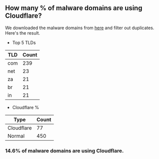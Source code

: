 ## How many % of malware domains are using Cloudflare?


We downloaded the malware domains from [here](https://urlhaus.abuse.ch) and filter out duplicates.
Here's the result.


[//]: # (start replacement)


- Top 5 TLDs

| TLD | Count |
| --- | --- |
| com | 239 |
| net | 23 |
| za | 21 |
| br | 21 |
| in | 21 |


- Cloudflare %

| Type | Count |
| --- | --- |
| Cloudflare | 77 |
| Normal | 450 |


### 14.6% of malware domains are using Cloudflare.